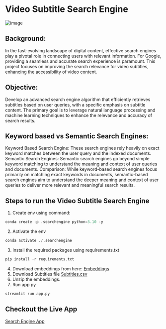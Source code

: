 # Video Subtitle Search Engine

![image](https://github.com/sa-1-2/video-subtitle-search-engine/assets/92681055/6beda970-a557-4b24-bdcb-d4bf7dc4a61c)


## Background:
In the fast-evolving landscape of digital content, effective search engines play a pivotal role in connecting users with relevant information. For Google, providing a seamless and accurate search experience is paramount. This project focuses on improving the search relevance for video subtitles, enhancing the accessibility of video content.

## Objective:
Develop an advanced search engine algorithm that efficiently retrieves subtitles based on user queries, with a specific emphasis on subtitle content. The primary goal is to leverage natural language processing and machine learning techniques to enhance the relevance and accuracy of search results.

## Keyword based vs Semantic Search Engines:
Keyword Based Search Engine: These search engines rely heavily on exact keyword matches between the user query and the indexed documents.
Semantic Search Engines: Semantic search engines go beyond simple keyword matching to understand the meaning and context of user queries and documents.
Comparison: While keyword-based search engines focus primarily on matching exact keywords in documents, semantic-based search engines aim to understand the deeper meaning and context of user queries to deliver more relevant and meaningful search results. 

## Steps to run the Video Subtitle Search Engine

1. Create env using command:
``` python
conda create -p .searchengine python=3.10 -y
```
2. Activate the env
``` python
conda activate ./.searchengine
```
3. Install the required packages using requirements.txt
``` python
pip install -r requirements.txt
```
4. Download embeddings from here: [Embeddings](https://drive.google.com/file/d/1Wp33Nm9eVDtxyB52W5IMG8uegseLvAnc/view?usp=sharing)
5. Download Subtitles file [Subtitles.csv](https://drive.google.com/file/d/1dHukx6h0rJtLqZaEv0WpPWC9V2Yv1XET/view?usp=sharing)
6. Unzip the embeddings.
7. Run app.py
``` python
streamlit run app.py
```

## Checkout the Live App

[Search Engine App](https://huggingface.co/spaces/Sanc1403/search-engine)


